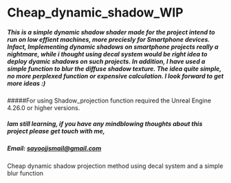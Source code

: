 # Cheap_dynamic_shadow_WIP

##### This is a simple dynamic shadow shader made for the project intend to run on low effient machines, more preciesly for Smartphone devices. Infact, Implementing dynamic shadows  on smartphone projects really a nightmare, while i thought using decal system would be right idea to deploy dyamic shadows on such projects. In addition, I have used a simple function to blur the diffuse shadow texture. The idea quite simple, no more perplexed function or expensive calculation. I look forward to get more ideas :) 

#####For using Shadow_projection function required the Unreal Engine 4.26.0 or higher versions.   

##### Iam still learning, if you have any mindblowing thoughts about this project please get touch with me, 
##### Email: sayoojjsmail@gmail.com
Cheap dynamic shadow projection method using decal system and a simple blur function 
